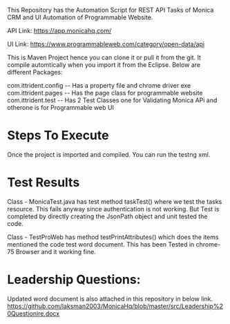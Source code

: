 This Repository has the Automation Script for REST API Tasks of Monica CRM and UI Automation of Programmable Website.

API Link: https://app.monicahq.com/

UI Link: https://www.programmableweb.com/category/open-data/api

This is Maven Project hence you can clone it or pull it from the git. It compile automtically when you import it from the Eclipse.
Below are different Packages:

com.ittrident.config -- Has a property file and chrome driver exe
com.ittrident.pages -- Has the page class for programmable website
com.ittrident.test -- Has 2 Test Classes one for Validating Monica APi and otherone is for Programmable web UI

Steps To Execute
====
Once the project is imported and compiled. You can run the testng xml.

Test Results
===
Class - MonicaTest.java has test method taskTest() where we test the tasks resource. This fails anyway since authentication is not working. But
Test is completed by directly creating the JsonPath object and unit tested the code.

Class - TestProWeb has method testPrintAttributes() which does the items mentioned the code test word document. This has been Tested in chrome-75 Browser and it working fine.

Leadership Questions:
====
Updated word document is also attached in this repository in below link.
https://github.com/laksman2003/MonicaHq/blob/master/src/Leadership%20Questionire.docx
